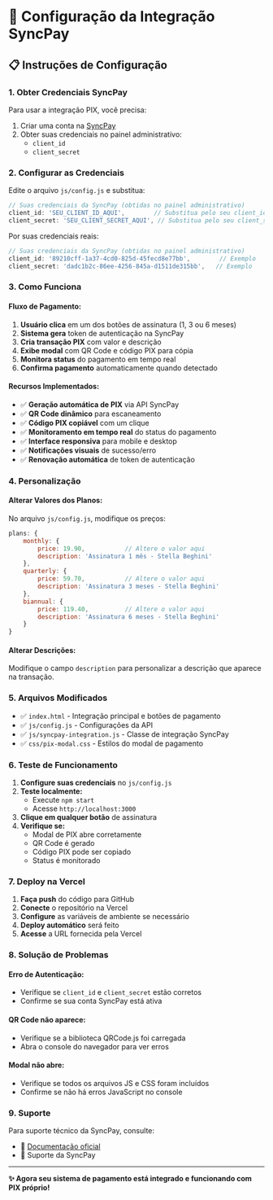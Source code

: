 # 🔧 Configuração da Integração SyncPay

## 📋 Instruções de Configuração

### 1. **Obter Credenciais SyncPay**
Para usar a integração PIX, você precisa:

1. Criar uma conta na [SyncPay](https://syncpay.apidog.io/)
2. Obter suas credenciais no painel administrativo:
   - `client_id`
   - `client_secret`

### 2. **Configurar as Credenciais**
Edite o arquivo `js/config.js` e substitua:

```javascript
// Suas credenciais da SyncPay (obtidas no painel administrativo)
client_id: 'SEU_CLIENT_ID_AQUI',        // Substitua pelo seu client_id real
client_secret: 'SEU_CLIENT_SECRET_AQUI', // Substitua pelo seu client_secret real
```

Por suas credenciais reais:

```javascript
// Suas credenciais da SyncPay (obtidas no painel administrativo)
client_id: '89210cff-1a37-4cd0-825d-45fecd8e77bb',        // Exemplo
client_secret: 'dadc1b2c-86ee-4256-845a-d1511de315bb',   // Exemplo
```

### 3. **Como Funciona**

#### **Fluxo de Pagamento:**
1. **Usuário clica** em um dos botões de assinatura (1, 3 ou 6 meses)
2. **Sistema gera** token de autenticação na SyncPay
3. **Cria transação PIX** com valor e descrição
4. **Exibe modal** com QR Code e código PIX para cópia
5. **Monitora status** do pagamento em tempo real
6. **Confirma pagamento** automaticamente quando detectado

#### **Recursos Implementados:**
- ✅ **Geração automática de PIX** via API SyncPay
- ✅ **QR Code dinâmico** para escaneamento
- ✅ **Código PIX copiável** com um clique
- ✅ **Monitoramento em tempo real** do status do pagamento
- ✅ **Interface responsiva** para mobile e desktop
- ✅ **Notificações visuais** de sucesso/erro
- ✅ **Renovação automática** de token de autenticação

### 4. **Personalização**

#### **Alterar Valores dos Planos:**
No arquivo `js/config.js`, modifique os preços:

```javascript
plans: {
    monthly: {
        price: 19.90,           // Altere o valor aqui
        description: 'Assinatura 1 mês - Stella Beghini'
    },
    quarterly: {
        price: 59.70,           // Altere o valor aqui
        description: 'Assinatura 3 meses - Stella Beghini'
    },
    biannual: {
        price: 119.40,          // Altere o valor aqui
        description: 'Assinatura 6 meses - Stella Beghini'
    }
}
```

#### **Alterar Descrições:**
Modifique o campo `description` para personalizar a descrição que aparece na transação.

### 5. **Arquivos Modificados**

- ✅ `index.html` - Integração principal e botões de pagamento
- ✅ `js/config.js` - Configurações da API
- ✅ `js/syncpay-integration.js` - Classe de integração SyncPay
- ✅ `css/pix-modal.css` - Estilos do modal de pagamento

### 6. **Teste de Funcionamento**

1. **Configure suas credenciais** no `js/config.js`
2. **Teste localmente:**
   - Execute `npm start`
   - Acesse `http://localhost:3000`
3. **Clique em qualquer botão** de assinatura
4. **Verifique se:**
   - Modal de PIX abre corretamente
   - QR Code é gerado
   - Código PIX pode ser copiado
   - Status é monitorado

### 7. **Deploy na Vercel**

1. **Faça push** do código para GitHub
2. **Conecte** o repositório na Vercel
3. **Configure** as variáveis de ambiente se necessário
4. **Deploy automático** será feito
5. **Acesse** a URL fornecida pela Vercel

### 8. **Solução de Problemas**

#### **Erro de Autenticação:**
- Verifique se `client_id` e `client_secret` estão corretos
- Confirme se sua conta SyncPay está ativa

#### **QR Code não aparece:**
- Verifique se a biblioteca QRCode.js foi carregada
- Abra o console do navegador para ver erros

#### **Modal não abre:**
- Verifique se todos os arquivos JS e CSS foram incluídos
- Confirme se não há erros JavaScript no console

### 9. **Suporte**

Para suporte técnico da SyncPay, consulte:
- 📖 [Documentação oficial](https://syncpay.apidog.io/)
- 💬 Suporte da SyncPay

---

**✨ Agora seu sistema de pagamento está integrado e funcionando com PIX próprio!**
